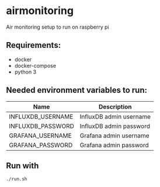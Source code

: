 # airmonitoring
Air monitoring setup to run on raspberry pi

## Requirements:

- docker
- docker-compose
- python 3

## Needed environment variables to run:

| Name              | Description             | 
| ----------------- | ----------------------- |
| INFLUXDB_USERNAME | InfluxDB admin username |
| INFLUXDB_PASSWORD | InfluxDB admin password |
| GRAFANA_USERNAME  | Grafana admin username  |
| GRAFANA_PASSWORD  | Grafana admin password  |

## Run with

```bash
./run.sh
```


